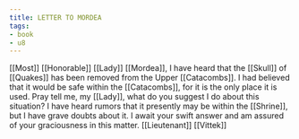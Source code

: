 ```yaml
---
title: LETTER TO MORDEA
tags:
- book
- u8
---
```


  
[[Most]] [[Honorable]] [[Lady]] [[Mordea]], I have heard that the [[Skull]] of [[Quakes]] has been removed from the Upper [[Catacombs]]. I had believed that it would be safe within the [[Catacombs]], for it is the only place it is used. Pray tell me, my [[Lady]], what do you suggest I do about this situation? I have heard rumors that it presently may be within the [[Shrine]], but I have grave doubts about it. I await your swift answer and am assured of your graciousness in this matter. [[Lieutenant]] [[Vittek]] 